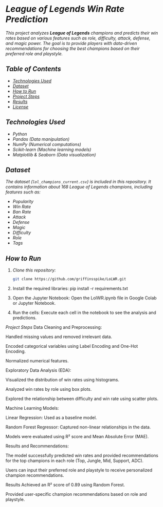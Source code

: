 # *League of Legends Win Rate Prediction*

*This project analyzes **League of Legends** champions and predicts their win rates based on various features such as role, difficulty, attack, defense, and magic power. The goal is to provide players with data-driven recommendations for choosing the best champions based on their preferred role and playstyle.*

## *Table of Contents*
- *[Technologies Used](#technologies-used)*
- *[Dataset](#dataset)*
- *[How to Run](#how-to-run)*
- *[Project Steps](#project-steps)*
- *[Results](#results)*
- *[License](#license)*

## *Technologies Used*
- *Python*
- *Pandas (Data manipulation)*
- *NumPy (Numerical computations)*
- *Scikit-learn (Machine learning models)*
- *Matplotlib & Seaborn (Data visualization)*

## *Dataset*
*The dataset (`lol_champions_current.csv`) is included in this repository. It contains information about 168 League of Legends champions, including features such as:*
- *Popularity*
- *Win Rate*
- *Ban Rate*
- *Attack*
- *Defense*
- *Magic*
- *Difficulty*
- *Role*
- *Tags*

## *How to Run*
1. *Clone this repository:*
   ```bash
   git clone https://github.com/griffinsspike/LoLWR.git

2. Install the required libraries: pip install -r requirements.txt

3. Open the Jupyter Notebook: Open the LolWR.ipynb file in Google Colab or Jupyter Notebook.

4. Run the cells: Execute each cell in the notebook to see the analysis and predictions.

*Project Steps*
Data Cleaning and Preprocessing:

Handled missing values and removed irrelevant data.

Encoded categorical variables using Label Encoding and One-Hot Encoding.

Normalized numerical features.

Exploratory Data Analysis (EDA):

Visualized the distribution of win rates using histograms.

Analyzed win rates by role using box plots.

Explored the relationship between difficulty and win rate using scatter plots.

Machine Learning Models:

Linear Regression: Used as a baseline model.

Random Forest Regressor: Captured non-linear relationships in the data.

Models were evaluated using R² score and Mean Absolute Error (MAE).

Results and Recommendations:

The model successfully predicted win rates and provided recommendations for the top champions in each role (Top, Jungle, Mid, Support, ADC).

Users can input their preferred role and playstyle to receive personalized champion recommendations.

Results
Achieved an R² score of 0.89 using Random Forest.

Provided user-specific champion recommendations based on role and playstyle.
